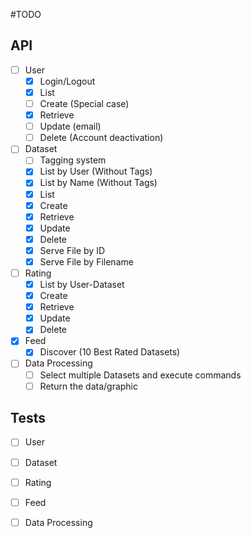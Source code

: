 #TODO

## API
- [ ] User
    - [X] Login/Logout
    - [X] List
    - [ ] Create (Special case)
    - [X] Retrieve
    - [ ] Update (email)
    - [ ] Delete (Account deactivation)
- [ ] Dataset
    - [ ] Tagging system 
    - [X] List by User (Without Tags)
    - [X] List by Name (Without Tags)
    - [X] List
    - [X] Create
    - [X] Retrieve
    - [X] Update
    - [X] Delete
    - [X] Serve File by ID
    - [X] Serve File by Filename
- [ ] Rating
    - [X] List by User-Dataset
    - [X] Create
    - [X] Retrieve
    - [X] Update
    - [X] Delete    
- [X] Feed
    - [X] Discover (10 Best Rated Datasets)
- [ ] Data Processing
    - [ ] Select multiple Datasets and execute commands
    - [ ] Return the data/graphic

## Tests
- [ ] User
- [ ] Dataset
- [ ] Rating
- [ ] Feed
- [ ] Data Processing

